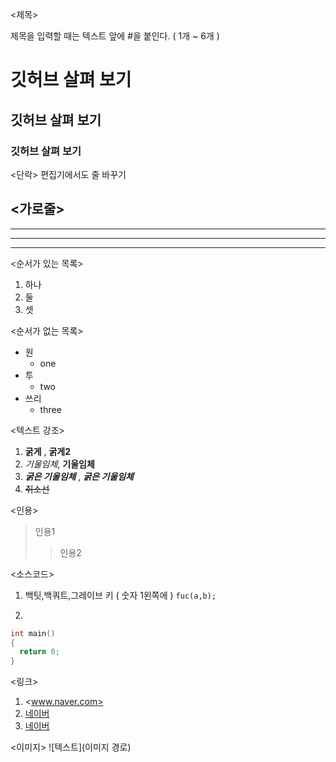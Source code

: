 <제목>

제목을 입력할 때는 텍스트 앞에 #을 붙인다. ( 1개 ~ 6개 ) 
# 깃허브 살펴 보기
## 깃허브 살펴 보기
### 깃허브 살펴 보기



<단락>
편집기에서도 줄 바꾸기 

<가로줄>
---
- - -
***
* * *

<순서가 있는 목록>
1. 하나
2. 둘
3. 셋

<순서가 없는 목록>
- 원
  - one
- 투
  - two
- 쓰리
  - three
  
  
<텍스트 강조>

1. **굵게** , __굵게2__
2. *기울임체*, __기울임체__
3. ***굵은 기울임체*** , ___굵은 기울임체___
4. ~~취소선~~

<인용>
> 인용1
>> 인용2

<소스코드>
1. 백팃,백쿼트,그레이브 키 ( 숫자 1왼쪽에 )
`fuc(a,b);`

2. 
```c
int main()
{
  return 0;
}
```

<링크>

1. <www.naver.com>
2. [네이버](www.naver.com)
3. [네이버](www.naver.com, "네이버 링크 입니다.")

<이미지>
![텍스트](이미지 경로)
